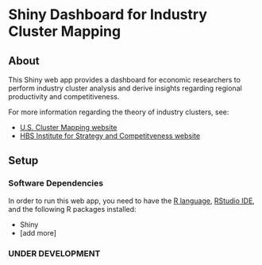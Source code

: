# Shiny Dashboard for Industry Cluster Mapping

## About

This Shiny web app provides a dashboard for economic researchers to perform industry cluster analysis and derive insights regarding regional productivity and competitiveness. 

For more information regarding the theory of industry clusters, see:
* [U.S. Cluster Mapping website](http://www.clustermapping.us/content/clusters-101)
* [HBS Institute for Strategy and Competitveness website](http://www.isc.hbs.edu/competitiveness-economic-development/frameworks-and-key-concepts/Pages/clusters.aspx)

## Setup

### Software Dependencies

In order to run this web app, you need to have the [R language](https://www.r-project.org/), [RStudio IDE](https://www.rstudio.com/), and the following R packages installed:
* Shiny
* [add more]



### **UNDER DEVELOPMENT**
